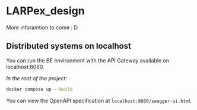 # LARPex_design

More inforamtion to come : D

## Distributed systems on localhost

You can run the BE environment with the API Gateway available on localhost:8080.

_In the root of the project:_

```bash
docker compose up --build
```

You can view the OpenAPI specification at `localhost:8080/swagger-ui.html`
